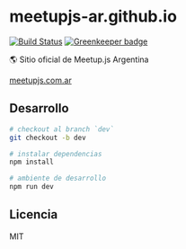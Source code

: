 # meetupjs-ar.github.io

[![Build Status](https://travis-ci.org/meetupjs-ar/meetupjs-ar.github.io.svg?branch=dev)](https://travis-ci.org/meetupjs-ar/meetupjs-ar.github.io) [![Greenkeeper badge](https://badges.greenkeeper.io/meetupjs-ar/meetupjs-ar.github.io.svg)](https://greenkeeper.io/)

:earth_americas: Sitio oficial de Meetup.js Argentina

[meetupjs.com.ar](http://meetupjs.com.ar/)

## Desarrollo

```bash
# checkout al branch `dev`
git checkout -b dev

# instalar dependencias
npm install

# ambiente de desarrollo
npm run dev
```

## Licencia

MIT
